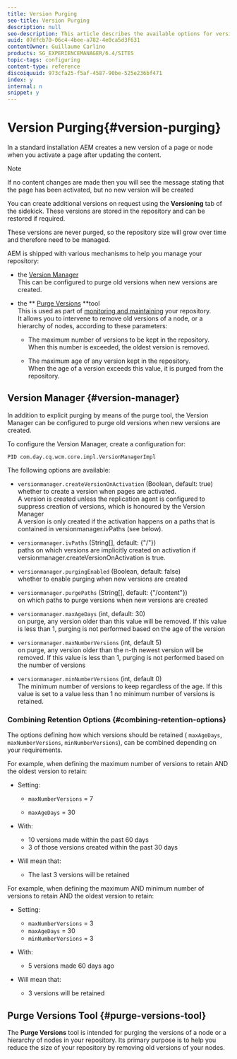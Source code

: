 ```yaml
---
title: Version Purging
seo-title: Version Purging
description: null
seo-description: This article describes the available options for version purging.
uuid: 07dfcb70-06c4-4bee-a782-4e0ca5d3f631
contentOwner: Guillaume Carlino
products: SG_EXPERIENCEMANAGER/6.4/SITES
topic-tags: configuring
content-type: reference
discoiquuid: 973cfa25-f5af-4587-90be-525e236bf471
index: y
internal: n
snippet: y
---
```


# Version Purging{#version-purging}

In a standard installation AEM creates a new version of a page or node when you activate a page after updating the content.

>[!NOTE]
>
>If no content changes are made then you will see the message stating that the page has been activated, but no new version will be created

You can create additional versions on request using the **Versioning** tab of the sidekick. These versions are stored in the repository and can be restored if required.

These versions are never purged, so the repository size will grow over time and therefore need to be managed.

AEM is shipped with various mechanisms to help you manage your repository:

* the [Version Manager](#versionmanager)  
  This can be configured to purge old versions when new versions are created.  

* the ** [Purge Versions](#purgeversionstool) **tool  
  This is used as part of [monitoring and maintaining](../../../sites/deploying/using/monitoring-and-maintaining.md) your repository.  
  It allows you to intervene to remove old versions of a node, or a hierarchy of nodes, according to these parameters:

    * The maximum number of versions to be kept in the repository.  
      When this number is exceeded, the oldest version is removed.  
    
    * The maximum age of any version kept in the repository.  
      When the age of a version exceeds this value, it is purged from the repository.

## Version Manager {#version-manager}

In addition to explicit purging by means of the purge tool, the Version Manager can be configured to purge old versions when new versions are created.

To configure the Version Manager, create a configuration for:

`PID com.day.cq.wcm.core.impl.VersionManagerImpl`

The following options are available:

* `versionmanager.createVersionOnActivation` (Boolean, default: true)  
  whether to create a version when pages are activated.  
  A version is created unless the replication agent is configured to suppress creation of versions, which is honoured by the Version Manager  
  A version is only created if the activation happens on a paths that is contained in versionmanager.ivPaths (see below).

* `versionmanager.ivPaths` (String[], default: {"/"})  
  paths on which versions are implicitly created on activation if versionmanager.createVersionOnActivation is true.

* `versionmanager.purgingEnabled` (Boolean, default: false)  
  whether to enable purging when new versions are created

* `versionmanager.purgePaths` (String[], default: {"/content"})  
  on which paths to purge versions when new versions are created

* `versionmanager.maxAgeDays` (int, default: 30)  
  on purge, any version older than this value will be removed. If this value is less than 1, purging is not performed based on the age of the version  

* `versionmanager.maxNumberVersions` (int, default 5)  
  on purge, any version older than the n-th newest version will be removed. If this value is less than 1, purging is not performed based on the number of versions

* `versionmanager.minNumberVersions` (int, default 0)  
  The minimum number of versions to keep regardless of the age. If this value is set to a value less than 1 no minimum number of versions is retained.

### Combining Retention Options {#combining-retention-options}

The options defining how which versions should be retained ( `maxAgeDays`, `maxNumberVersions`, `minNumberVersions`), can be combined depending on your requirements.

For example, when defining the maximum number of versions to retain AND the oldest version to retain:

* Setting:

    * `maxNumberVersions` = 7  
    
    * `maxAgeDays` = 30

* With:

    * 10 versions made within the past 60 days
    * 3 of those versions created within the past 30 days

* Will mean that:

    * The last 3 versions will be retained

For example, when defining the maximum AND minimum number of versions to retain AND the oldest version to retain:

* Setting:

    * `maxNumberVersions` = 3 
    * `maxAgeDays` = 30 
    * `minNumberVersions` = 3

* With:

    * 5 versions made 60 days ago

* Will mean that:

    * 3 versions will be retained

## Purge Versions Tool {#purge-versions-tool}

The **Purge Versions** tool is intended for purging the versions of a node or a hierarchy of nodes in your repository. Its primary purpose is to help you reduce the size of your repository by removing old versions of your nodes.
